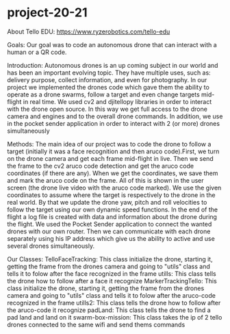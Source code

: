 # project-20-21

About Tello EDU: https://www.ryzerobotics.com/tello-edu

Goals: 
Our goal was to code an autonomous drone that can interact with a human or a QR code.

Introduction:
Autonomous drones is an up coming subject in our world and has been an important evolving topic. They have multiple uses, such as: delivery purpose, collect information, and even for photography.
In our project we implemented the drones code which gave them the ability to operate as a drone swarms, follow a target and even change targets mid-flight in real time.
We used cv2 and djitellopy libraries in order to interact with the drone open source. In this way we get full access to the drone camera and engines and to the overall drone commands. In addition, we use in the pocket sender application in order to interact with 2 (or more) drones simultaneously
 
Methods:
The main idea of our project was to code the drone to follow a target  (initially it was a face recognition and then aruco code).First, we turn on the drone camera and get each frame mid-flight in live. Then we send the frame to the cv2 aruco code detection and get the aruco code coordinates (if there are any).  When we get the coordinates, we save them and mark the aruco code on the frame. All of this is shown in the user screen (the drone live video with the aruco code marked).
We use the given coordinates to assume where the target is respectively to the drone in the real world. By that we update the drone yaw, pitch and roll velocities to follow the target using our own dynamic speed functions. In the end of the flight a log file is created with data and information about the drone during the flight.
We used the Pocket Sender application to connect the wanted drones with our own router. Then we can communicate with each drone separately using his IP address which give us the ability to active and use several drones simultaneously.
 
Our Classes:
 TelloFaceTracking:
 This class initialize the drone, starting it, getting the frame from the drones camera and going to "utils" class and tells it to folow after the face recognized in the frame
 utills:
 This class tells the drone how to follow after a face it recognize
 MarkerTrackingTello:
 This class initialize the drone, starting it, getting the frame from the drones camera and going to "utils" class and tells it to folow after the aruco-code recognized in the frame
 utills2:
 This class tells the drone how to follow after the aruco-code it recognize
 padLand:
 This class tells the drone to find a pad land and land on it
 swarm-box-mission:
 This class takes the ip of 2 tello drones connected to the same wifi and send thems commands
 
